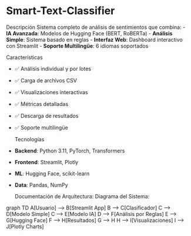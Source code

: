 # Smart-Text-Classifier
Descripción Sistema completo de análisis de sentimientos que combina: - **IA Avanzada**: Modelos de Hugging Face (BERT, RoBERTa) - **Análisis Simple**: Sistema basado en reglas - **Interfaz Web**: Dashboard interactivo con Streamlit - **Soporte Multilingüe**: 6 idiomas soportados

  Características
- ✅ Análisis individual y por lotes
- ✅ Carga de archivos CSV
- ✅ Visualizaciones interactivas
- ✅ Métricas detalladas
- ✅ Descarga de resultados
- ✅ Soporte multilingüe

  Tecnologías
- **Backend**: Python 3.11, PyTorch, Transformers
- **Frontend**: Streamlit, Plotly
- **ML**: Hugging Face, scikit-learn
- **Data**: Pandas, NumPy

  Documentación de Arquitectura:
Diagrama del Sistema:

graph TD
    A[Usuario] --> B[Streamlit App]
    B --> C[Clasificador]
    C --> D[Modelo Simple]
    C --> E[Modelo IA]
    D --> F[Análisis por Reglas]
    E --> G[Hugging Face]
    F --> H[Resultados]
    G --> H
    H --> I[Visualizaciones]
    I --> J[Plotly Charts]
